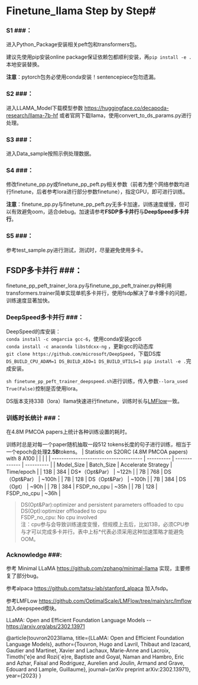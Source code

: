 # Finetune_llama Step by Step# 
### S1 ###：
进入Python_Package安装相关peft包和transformers包。

建议先使用pip安装online package保证依赖包都顺利安装，再```pip install -e .```本地安装替换。

**注意**：pytorch包务必使用conda安装！sentencepiece包勿遗漏。

### S2 ###：
进入LLAMA_Model下载模型参数 https://huggingface.co/decapoda-research/llama-7b-hf 或者官网下载llama，使用convert_to_ds_params.py进行处理。

### S3 ###：
进入Data_sample按照示例处理数据。

### S4 ###：
修改finetune_pp.py或finetune_pp_peft.py相关参数（前者为整个网络参数均进行finetune，后者参考lora进行部分参数finetune），指定GPU，即可进行训练。

**注意**：finetune_pp.py与finetune_pp_peft.py无多卡加速，训练速度缓慢，但可以有效避免oom，适合debug。加速请参考**FSDP多卡并行**与**DeepSpeed多卡并行**。

### S5 ###：
参考test_sample.py进行测试，测试时，尽量避免使用多卡。

## FSDP多卡并行 ###：
finetune_pp_peft_trainer_lora.py与finetune_pp_peft_trainer.py种利用transformers.trainer简单实现单机多卡并行，使用fsdp解决了单卡爆卡的问题，训练速度显著加快。

### DeepSpeed多卡并行 ###：
DeepSpeed的库安装：\
```conda install -c omgarcia gcc-6```，使用conda安装gcc6\
```conda install -c anaconda libstdcxx-ng``` ，更新gcc的动态库\
```git clone https://github.com/microsoft/DeepSpeed```，下载DS库\
```DS_BUILD_CPU_ADAM=1 DS_BUILD_AIO=1 DS_BUILD_UTILS=1 pip install -e .```完成安装。

```sh finetune_pp_peft_trainer_deepspeed.sh```进行训练，传入参数```--lora_used True(False)```控制是否使用lora。

DS版本支持33B（lora）llama快速进行finetune，训练时长与[LMFlow](https://github.com/OptimalScale/LMFlow/tree/main/src/lmflow)一致。

### 训练时长统计 ###：
在4.8M PMCOA papers上统计各种训练设置的耗时。

训练时总是对每一个paper随机抽取一段512 tokens长度的句子进行训练，相当于一个epoch会处理**2.5B**tokens。
| Statistic on S2ORC (4.8M PMCOA papers) with 8 A100 |            |               |            |
| -------------------------------------- | ---------- | ------------- | ---------- |
| Model_Size                             | Batch_Size | Accelerate Strategy      | Time/epoch |
| 13B                                    | 384        | DS*（Opt&Par） | ~122h      |
| 7B                                     | 768        | DS（Opt&Par） | ~100h      |
| 7B                                     | 128        | DS（Opt&Par） | ~100h      |
| 7B                                     | 384        | DS（Opt） | ~90h       |
| 7B                                     | 384        | FSDP_no_cpu   | ~35h       |
| 7B                                     | 128        | FSDP_no_cpu   | ~36h       |
> DS(Opt&Par):optimizer and persistent parameters offloaded to cpu\
> DS(Opt):optimizer offloaded to cpu\
> FSDP_no_cpu: No cpu involved\
> 注：cpu参与会导致训练速度变慢，但规模上去后，比如13B，必须CPU参与才可以完成多卡并行。表中上标*代表必须采用这种加速策略才能避免OOM。

### Acknowledge ###:
参考 Minimal LLaMA https://github.com/zphang/minimal-llama 实现，主要修复了部分bug。

参考alpaca https://github.com/tatsu-lab/stanford_alpaca 加入fsdp。

参考LMFLow https://github.com/OptimalScale/LMFlow/tree/main/src/lmflow 加入deepspeed模块。

LLaMA: Open and Efficient Foundation Language Models -- https://arxiv.org/abs/2302.13971

@article{touvron2023llama,
  title={LLaMA: Open and Efficient Foundation Language Models},
  author={Touvron, Hugo and Lavril, Thibaut and Izacard, Gautier and Martinet, Xavier and Lachaux, Marie-Anne and Lacroix, Timoth{\'e}e and Rozi{\`e}re, Baptiste and Goyal, Naman and Hambro, Eric and Azhar, Faisal and Rodriguez, Aurelien and Joulin, Armand and Grave, Edouard and Lample, Guillaume},
  journal={arXiv preprint arXiv:2302.13971},
  year={2023}
}
